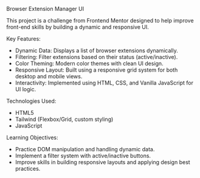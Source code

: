 Browser Extension Manager UI

This project is a challenge from Frontend Mentor designed to help improve front-end skills by building a dynamic and responsive UI.

Key Features:

- Dynamic Data: Displays a list of browser extensions dynamically.
- Filtering: Filter extensions based on their status (active/inactive).
- Color Theming: Modern color themes with clean UI design.
- Responsive Layout: Built using a responsive grid system for both desktop and mobile views.
- Interactivity: Implemented using HTML, CSS, and Vanilla JavaScript for UI logic.

Technologies Used:
- HTML5
- Tailwind (Flexbox/Grid, custom styling)
- JavaScript

Learning Objectives:
- Practice DOM manipulation and handling dynamic data.
- Implement a filter system with active/inactive buttons.
- Improve skills in building responsive layouts and applying design best practices.

